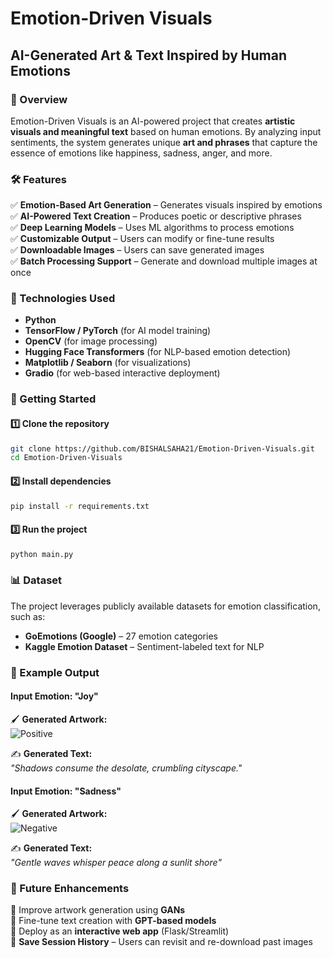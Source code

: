 # Emotion-Driven Visuals

## AI-Generated Art & Text Inspired by Human Emotions

### **📌 Overview**

Emotion-Driven Visuals is an AI-powered project that creates **artistic visuals and meaningful text** based on human emotions. By analyzing input sentiments, the system generates unique **art and phrases** that capture the essence of emotions like happiness, sadness, anger, and more.

### **🛠️ Features**

✅ **Emotion-Based Art Generation** – Generates visuals inspired by emotions\
✅ **AI-Powered Text Creation** – Produces poetic or descriptive phrases\
✅ **Deep Learning Models** – Uses ML algorithms to process emotions\
✅ **Customizable Output** – Users can modify or fine-tune results\
✅ **Downloadable Images** – Users can save generated images\
✅ **Batch Processing Support** – Generate and download multiple images at once

### **🔧 Technologies Used**

- **Python**
- **TensorFlow / PyTorch** (for AI model training)
- **OpenCV** (for image processing)
- **Hugging Face Transformers** (for NLP-based emotion detection)
- **Matplotlib / Seaborn** (for visualizations)
- **Gradio** (for web-based interactive deployment)

### **🚀 Getting Started**

#### **1️⃣ Clone the repository**

```bash
git clone https://github.com/BISHALSAHA21/Emotion-Driven-Visuals.git
cd Emotion-Driven-Visuals
```

#### **2️⃣ Install dependencies**

```bash
pip install -r requirements.txt
```

#### **3️⃣ Run the project**

```bash
python main.py
```

### **📊 Dataset**

The project leverages publicly available datasets for emotion classification, such as:

- **GoEmotions (Google)** – 27 emotion categories
- **Kaggle Emotion Dataset** – Sentiment-labeled text for NLP

### **🎨 Example Output**

#### **Input Emotion: "Joy"**

🖌 **Generated Artwork:**\
![Positive](https://github.com/user-attachments/assets/312709f7-f7bf-4bac-88c7-555268c7cfd0)


✍ **Generated Text:**\
*"Shadows consume the desolate, crumbling cityscape."*

#### **Input Emotion: "Sadness"**

🖌 **Generated Artwork:**\
![Negative](https://github.com/user-attachments/assets/8be806b4-e3e9-47f7-ab1e-3860c3c49182)



✍ **Generated Text:**\
*"Gentle waves whisper peace along a sunlit shore"*

### **🔮 Future Enhancements**

🚀 Improve artwork generation using **GANs**\
🚀 Fine-tune text creation with **GPT-based models**\
🚀 Deploy as an **interactive web app** (Flask/Streamlit)\
🚀 **Save Session History** – Users can revisit and re-download past images

